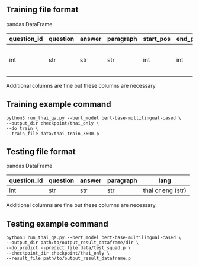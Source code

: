 ## Training file format
pandas DataFrame

| question_id | question | answer | paragraph | start_pos | end_pos | lang |
| --- | --- | --- | --- | --- | --- | --- |
| int | str | str | str | int | int | thai or eng (str) |

Additional columns are fine but these columns are necessary

## Training example command

```
python3 run_thai_qa.py --bert_model bert-base-multilingual-cased \
--output_dir checkpoint/thai_only \
--do_train \
--train_file data/thai_train_3600.p
```

## Testing file format

pandas DataFrame

| question_id | question | answer | paragraph | lang |
| --- | --- | --- | --- | --- |
| int | str | str | str | thai or eng (str) |

Additional columns are fine but these columns are necessary.

## Testing example command

```
python3 run_thai_qa.py --bert_model bert-base-multilingual-cased \
--output_dir path/to/output_result_dataframe/dir \
--do_predict --predict_file data/test_squad.p \
--checkpoint_dir checkpoint/thai_only \
--result_file path/to/output_result_dataframe.p
```

